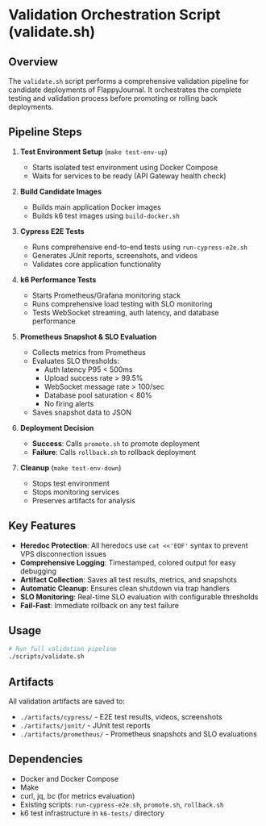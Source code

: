 # Validation Orchestration Script (validate.sh)

## Overview
The `validate.sh` script performs a comprehensive validation pipeline for candidate deployments of FlappyJournal. It orchestrates the complete testing and validation process before promoting or rolling back deployments.

## Pipeline Steps

1. **Test Environment Setup** (`make test-env-up`)
   - Starts isolated test environment using Docker Compose
   - Waits for services to be ready (API Gateway health check)

2. **Build Candidate Images**
   - Builds main application Docker images
   - Builds k6 test images using `build-docker.sh`

3. **Cypress E2E Tests**
   - Runs comprehensive end-to-end tests using `run-cypress-e2e.sh`
   - Generates JUnit reports, screenshots, and videos
   - Validates core application functionality

4. **k6 Performance Tests**
   - Starts Prometheus/Grafana monitoring stack
   - Runs comprehensive load testing with SLO monitoring
   - Tests WebSocket streaming, auth latency, and database performance

5. **Prometheus Snapshot & SLO Evaluation**
   - Collects metrics from Prometheus
   - Evaluates SLO thresholds:
     - Auth latency P95 < 500ms
     - Upload success rate > 99.5%
     - WebSocket message rate > 100/sec
     - Database pool saturation < 80%
     - No firing alerts
   - Saves snapshot data to JSON

6. **Deployment Decision**
   - **Success**: Calls `promote.sh` to promote deployment
   - **Failure**: Calls `rollback.sh` to rollback deployment

7. **Cleanup** (`make test-env-down`)
   - Stops test environment
   - Stops monitoring services
   - Preserves artifacts for analysis

## Key Features

- **Heredoc Protection**: All heredocs use `cat <<'EOF'` syntax to prevent VPS disconnection issues
- **Comprehensive Logging**: Timestamped, colored output for easy debugging
- **Artifact Collection**: Saves all test results, metrics, and snapshots
- **Automatic Cleanup**: Ensures clean shutdown via trap handlers
- **SLO Monitoring**: Real-time SLO evaluation with configurable thresholds
- **Fail-Fast**: Immediate rollback on any test failure

## Usage

```bash
# Run full validation pipeline
./scripts/validate.sh
```

## Artifacts

All validation artifacts are saved to:
- `./artifacts/cypress/` - E2E test results, videos, screenshots
- `./artifacts/junit/` - JUnit test reports
- `./artifacts/prometheus/` - Prometheus snapshots and SLO evaluations

## Dependencies

- Docker and Docker Compose
- Make
- curl, jq, bc (for metrics evaluation)
- Existing scripts: `run-cypress-e2e.sh`, `promote.sh`, `rollback.sh`
- k6 test infrastructure in `k6-tests/` directory
